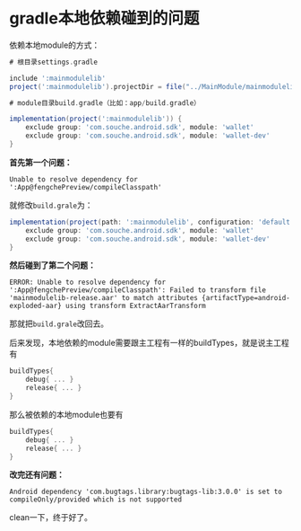 # gradle本地依赖碰到的问题

依赖本地module的方式：

```gradle
# 根目录settings.gradle

include ':mainmodulelib'
project(':mainmodulelib').projectDir = file("../MainModule/mainmodulelib")
```

```gradle
# module目录build.gradle（比如：app/build.gradle）

implementation(project(':mainmodulelib')) {
    exclude group: 'com.souche.android.sdk', module: 'wallet'
    exclude group: 'com.souche.android.sdk', module: 'wallet-dev'
}
```

**首先第一个问题：**

`Unable to resolve dependency for ':App@fengchePreview/compileClasspath'`

就修改`build.grale`为：

```gradle
implementation(project(path: ':mainmodulelib', configuration: 'default')) {
    exclude group: 'com.souche.android.sdk', module: 'wallet'
    exclude group: 'com.souche.android.sdk', module: 'wallet-dev'
}
```

**然后碰到了第二个问题：**

`ERROR: Unable to resolve dependency for ':App@fengchePreview/compileClasspath': Failed to transform file 'mainmodulelib-release.aar' to match attributes {artifactType=android-exploded-aar} using transform ExtractAarTransform`

那就把`build.grale`改回去。

后来发现，本地依赖的module需要跟主工程有一样的buildTypes，就是说主工程有
```gradle
buildTypes{
    debug{ ... }
    release{ ... }
}
```
那么被依赖的本地module也要有
```gradle
buildTypes{
    debug{ ... }
    release{ ... }
}
```

**改完还有问题：**

`Android dependency 'com.bugtags.library:bugtags-lib:3.0.0' is set to compileOnly/provided which is not supported`

clean一下，终于好了。